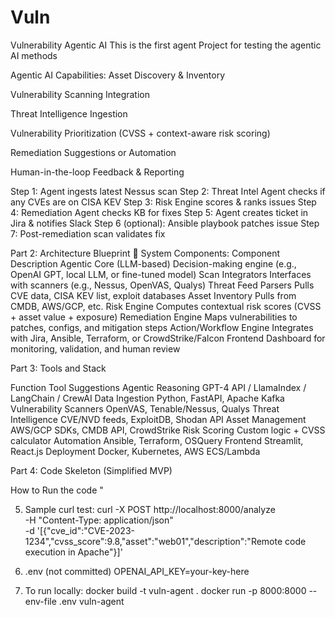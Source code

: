 # Vuln
Vulnerability Agentic AI 
This is the first agent Project for testing the agentic AI methods


Agentic AI Capabilities:
Asset Discovery & Inventory

Vulnerability Scanning Integration

Threat Intelligence Ingestion

Vulnerability Prioritization (CVSS + context-aware risk scoring)

Remediation Suggestions or Automation

Human-in-the-loop Feedback & Reporting


Step 1: Agent ingests latest Nessus scan
Step 2: Threat Intel Agent checks if any CVEs are on CISA KEV
Step 3: Risk Engine scores & ranks issues
Step 4: Remediation Agent checks KB for fixes
Step 5: Agent creates ticket in Jira & notifies Slack
Step 6 (optional): Ansible playbook patches issue
Step 7: Post-remediation scan validates fix


Part 2: Architecture Blueprint
🧱 System Components:
Component	Description
Agentic Core (LLM-based)	Decision-making engine (e.g., OpenAI GPT, local LLM, or fine-tuned model)
Scan Integrators	Interfaces with scanners (e.g., Nessus, OpenVAS, Qualys)
Threat Feed Parsers	Pulls CVE data, CISA KEV list, exploit databases
Asset Inventory	Pulls from CMDB, AWS/GCP, etc.
Risk Engine	Computes contextual risk scores (CVSS + asset value + exposure)
Remediation Engine	Maps vulnerabilities to patches, configs, and mitigation steps
Action/Workflow Engine	Integrates with Jira, Ansible, Terraform, or CrowdStrike/Falcon
Frontend	Dashboard for monitoring, validation, and human review


 Part 3: Tools and Stack

 Function	Tool Suggestions
Agentic Reasoning	GPT-4 API / LlamaIndex / LangChain / CrewAI
Data Ingestion	Python, FastAPI, Apache Kafka
Vulnerability Scanners	OpenVAS, Tenable/Nessus, Qualys
Threat Intelligence	CVE/NVD feeds, ExploitDB, Shodan API
Asset Management	AWS/GCP SDKs, CMDB API, CrowdStrike
Risk Scoring	Custom logic + CVSS calculator
Automation	Ansible, Terraform, OSQuery
Frontend	Streamlit, React.js
Deployment	Docker, Kubernetes, AWS ECS/Lambda

Part 4: Code Skeleton (Simplified MVP)


How to Run the code "

 5. Sample curl test:
curl -X POST http://localhost:8000/analyze \
-H "Content-Type: application/json" \
-d '[{"cve_id":"CVE-2023-1234","cvss_score":9.8,"asset":"web01","description":"Remote code execution in Apache"}]'

6. .env (not committed)
OPENAI_API_KEY=your-key-here

7. To run locally:
docker build -t vuln-agent .
docker run -p 8000:8000 --env-file .env vuln-agent
